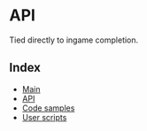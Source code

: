 # API

Tied directly to ingame completion.

<script>
    let json = fetch("https://raw.githubusercontent.com/phunanon/Insitux/master/integrations/Deadline.json")
    alert(await json.text())
</script>

## Index

-   [Main](https://blackshibe.github.io/deadline-wiki-data/insitux/Main.html)
-   [API](https://blackshibe.github.io/deadline-wiki-data/insitux/API.html)
-   [Code samples](https://blackshibe.github.io/deadline-wiki-data/insitux/Samples.html)
-   [User scripts](https://blackshibe.github.io/deadline-wiki-data/insitux/Scripts.html)
